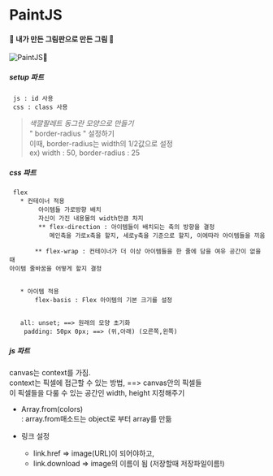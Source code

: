 # PaintJS

#### 🎨 내가 만든 그림판으로 만든 그림 🎨     
![PaintJS🎨](https://user-images.githubusercontent.com/50795805/107375264-e3876880-6b2b-11eb-9a4f-2c805d1f5fd2.png)


##### setup 파트     
````
 js : id 사용    
 css : class 사용    
````

> *색깔팔레트 동그란 모양으로 만들기*    
> " border-radius " 설정하기    
> 이때, border-radius는 width의 1/2값으로 설정    
> ex) width : 50, border-radius : 25       


##### css 파트
````
 flex    
   * 컨테이너 적용    
        아이템들 가로방향 배치    
        자신이 가진 내용물의 width만큼 차지     
        ** flex-direction : 아이템들이 배치되는 축의 방향을 결정     
           메인축을 가로x축을 할지, 세로y축을 기준으로 할지, 이에따라 아이템들을 끼움    
       
       ** flex-wrap : 컨테이너가 더 이상 아이템들을 한 줄에 담을 여유 공간이 없을 때
아이템 줄바꿈을 어떻게 할지 결정     
````
````     

   * 아이템 적용  
       flex-basis : Flex 아이템의 기본 크기를 설정      


   all: unset; ==> 원래의 모양 초기화     
    padding: 50px 0px; ==> (위,아래) (오른쪽,왼쪽)       
````    

##### js 파트  
canvas는 context를 가짐.     
context는 픽셀에 접근할 수 있는 방법, ==> canvas안의 픽셀들     
이 픽셀들을 다룰 수 있는 공간인 width, height 지정해주기    

* Array.from(colors)       
    : array.from매소드는 object로 부터 array를 만듦      

* 링크 설정      
    * link.href => image(URL)이 되어야하고,     
    * link.download => image의 이름이 됨 (저장할때 저장파일이름!)        
    

